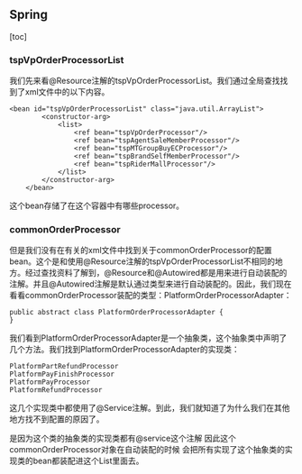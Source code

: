 ## Spring

[toc]

### tspVpOrderProcessorList

我们先来看@Resource注解的tspVpOrderProcessorList。我们通过全局查找找到了xml文件中的以下内容。

```
<bean id="tspVpOrderProcessorList" class="java.util.ArrayList">
        <constructor-arg>
            <list>
                <ref bean="tspVpOrderProcessor"/>
                <ref bean="tspAgentSaleMemberProcessor"/>
                <ref bean="tspMTGroupBuyECProcessor"/>
                <ref bean="tspBrandSelfMemberProcessor"/>
                <ref bean="tspRiderMallProcessor"/>
            </list>
        </constructor-arg>
    </bean>
```

这个bean存储了在这个容器中有哪些processor。



### commonOrderProcessor

但是我们没有在有关的xml文件中找到关于commonOrderProcessor的配置bean。这个是和使用@Resource注解的tspVpOrderProcessorList不相同的地方。经过查找资料了解到，@Resource和@Autowired都是用来进行自动装配的注解。并且@Autowired注解是默认通过类型来进行自动装配的。因此，我们现在看看commonOrderProcessor装配的类型：PlatformOrderProcessorAdapter：

```
public abstract class PlatformOrderProcessorAdapter {
}
```

我们看到PlatformOrderProcessorAdapter是一个抽象类，这个抽象类中声明了几个方法。我们找到PlatformOrderProcessorAdapter的实现类：

```
PlatformPartRefundProcessor
PlatformPayFinishProcessor
PlatformPayProcessor
PlatformRefundProcessor
```

这几个实现类中都使用了@Service注解。到此，我们就知道了为什么我们在其他地方找不到配置的原因了。



是因为这个类的抽象类的实现类都有@service这个注解 因此这个commonOrderProcessor对象在自动装配的时候 会把所有实现了这个抽象类的实现类的bean都装配进这个List里面去。